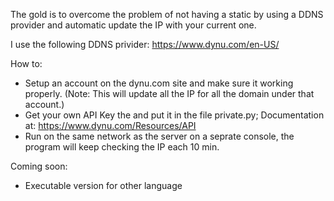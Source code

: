 The gold is to overcome the problem of not having a static by using a DDNS provider and automatic update the IP with your current one.

I use the following DDNS privider: https://www.dynu.com/en-US/ 



How to:

- Setup an account on the dynu.com site and make sure it working properly.
(Note: This will update all the IP for all the domain under that account.)
- Get your own API Key the and put it in the file private.py; Documentation at: https://www.dynu.com/Resources/API
- Run on the same network as the server on a seprate console, the program will keep checking the IP each 10 min.

Coming soon:

- Executable version for other language